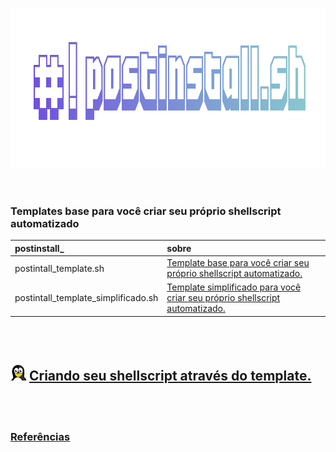 <br>

<p align="center">
  <img width="922" height="257" src="/assets/postinstall.png">
</p>

<br>

### Templates base para você criar seu próprio shellscript automatizado

postinstall_ | sobre
:------ | :------ 
postintall_template.sh | [Template base para você criar seu próprio shellscript automatizado.](https://github.com/odiegoduarte/postinstall/blob/master/templates/postintall_template.sh)
postintall_template_simplificado.sh | [Template simplificado para você criar seu próprio shellscript automatizado.](https://github.com/odiegoduarte/postinstall/blob/master/templates/postintall_template_simplificado.sh)

<br> <br>

## <img width="25" height="" src="/assets/icons/linux.png"> [Criando seu shellscript através do template.](https://github.com/odiegoduarte/postinstall/blob/master/templates/criando_seu_shellscript.md)

<br><br>

### [Referências](/ref.md)

<br><br>